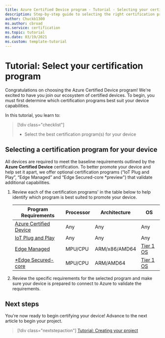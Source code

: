```yaml
---
title: Azure Certified Device program - Tutorial - Selecting your certification program
description: Step-by-step guide to selecting the right certification programs for your device
author: Chuckb1300
ms.author: cbroad
ms.service: certification
ms.topic: tutorial
ms.date: 03/19/2021
ms.custom: template-tutorial 
---
```


# Tutorial: Select your certification program

Congratulations on choosing the Azure Certified Device program! We're excited to have you join our ecosystem of certified devices. To begin, you must first determine which certification programs best suit your device capabilities.

In this tutorial, you learn to:

> [!div class="checklist"]
> * Select the best certification program(s) for your device

## Selecting a certification program for your device

All devices are required to meet the baseline requirements outlined by the **Azure Certified Device** certification. To better promote your device and help set it apart, we offer optional certification programs (“IoT Plug and Play”, “Edge Managed” and “Edge Secured-core *preview") that validate additional capabilities.

1. Review each of the certification programs' in the table below to help identify which program is best suited to promote your device.

    |Program Requirements|Processor|Architecture|OS|
    ---|---|---|---
    [Azure Certified Device](./program-requirements-azure-certified-device.md)|Any|Any|Any|
    [IoT Plug and Play](./program-requirements-edge-secured-core.md)|Any|Any|Any|
    [Edge Managed](./program-requirements-edge-managed.md)|MPU/CPU|ARM/x86/AMD64|[Tier 1 OS](../iot-edge/support.md?view=iotedge-2018-06&preserve-view=true)|
    [*Edge Secured-core](./program-requirements-edge-secured-core.md)|MPU/CPU|ARM/AMD64|[Tier 1 OS](../iot-edge/support.md?view=iotedge-2018-06&preserve-view=true)|
    

1. Review the specific requirements for the selected program and make sure your device is prepared to connect to Azure to validate the requirements. 

## Next steps

You're now ready to begin certifying your device! Advance to the next article to begin your project.
> [!div class="nextstepaction"]
>[Tutorial: Creating your project](tutorial-01-creating-your-project.md)
